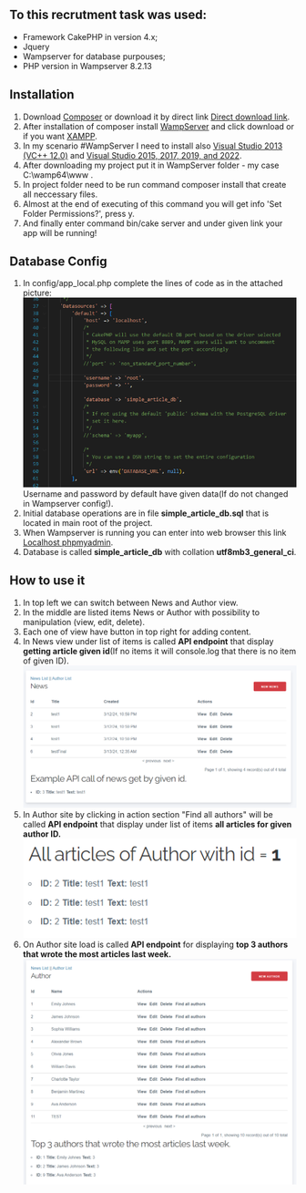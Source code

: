 
## To this recrutment task was used:
- Framework CakePHP in version 4.x;
- Jquery
- Wampserver for database purpouses;
- PHP version in Wampserver 8.2.13

## Installation

1. Download [Composer](https://getcomposer.org/doc/00-intro.md) or download it by direct link [Direct download link](https://getcomposer.org/Composer-Setup.exe).
2. After installation of composer install [WampServer](https://sourceforge.net/projects/wampserver/) and click download or if you want [XAMPP](https://www.apachefriends.org/pl/index.html).
3. In my scenario #WampServer I need to install also [Visual Studio 2013 (VC++ 12.0)](https://learn.microsoft.com/en-us/cpp/windows/latest-supported-vc-redist?view=msvc-170#visual-studio-2013-vc-120) and [Visual Studio 2015, 2017, 2019, and 2022](https://learn.microsoft.com/en-us/cpp/windows/latest-supported-vc-redist?view=msvc-170#visual-studio-2015-2017-2019-and-2022).
4. After downloading my project put it in WampServer folder - my case C:\wamp64\www .
5. In project folder need to be run command composer install that create all neccessary files.
6. Almost at the end of executing of this command you will get info 'Set Folder Permissions?', press y.
7. And finally enter command bin/cake server and under given link your app will be running!

## Database Config

1. In config/app_local.php complete the lines of code as in the attached picture: <br/>
![Database-config](readme_assets/db_config.PNG)<br/>
Username and password by default have given data(If do not changed in Wampserver config!).
2. Initial database operations are in file <strong>simple_article_db.sql</strong> that is located in main root of the project.
3. When Wampserver is running you can enter into web browser this link [Localhost phpmyadmin](http://localhost/phpmyadmin/).
4. Database is called <strong>simple_article_db</strong> with collation <strong>utf8mb3_general_ci</strong>.

## How to use it

1. In top left we can switch between News and Author view.
2. In the middle are listed items News or Author with possibility to manipulation (view, edit, delete).
3. Each one of view have button in top right for adding content.
4. In News view under list of items is called <strong>API endpoint</strong> that display <strong>getting article given id</strong>(If no items it will console.log that there is no item of given ID).<br/>
![News-info](readme_assets/news_site.PNG) <br/>
5. In Author site by clicking in action section "Find all authors" will be called <strong>API endpoint</strong> that display under list of items <strong>all articles for given author ID.</strong><br/>
![Find-authors-info](readme_assets/find_authors.PNG) <br/>
6. On Author site load is called <strong>API endpoint</strong> for displaying <strong>top 3 authors that wrote the most articles last week.</strong> <br/>
![Author-info](readme_assets/author_site.PNG)<br/>